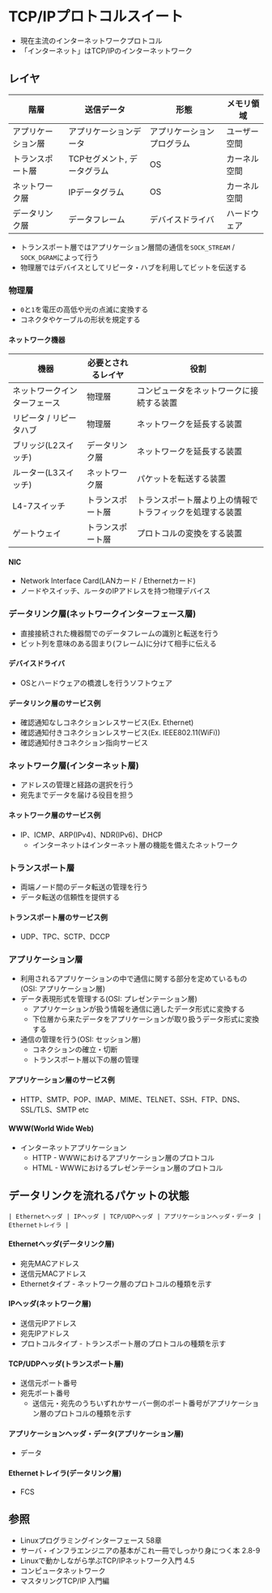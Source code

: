 # TCP/IPプロトコルスイート
- 現在主流のインターネットワークプロトコル
- 「インターネット」はTCP/IPのインターネットワーク

## レイヤ

| 階層               | 送信データ                  | 形態                       | メモリ領域   |
| -                  | -                           | -                          | -            |
| アプリケーション層 | アプリケーションデータ      | アプリケーションプログラム | ユーザー空間 |
| トランスポート層   | TCPセグメント, データグラム | OS                         | カーネル空間 |
| ネットワーク層     | IPデータグラム              | OS                         | カーネル空間 |
| データリンク層     | データフレーム              | デバイスドライバ           | ハードウェア |

- トランスポート層ではアプリケーション層間の通信を`SOCK_STREAM` / `SOCK_DGRAM`によって行う
- 物理層ではデバイスとしてリピータ・ハブを利用してビットを伝送する

### 物理層
- `0`と`1`を電圧の高低や光の点滅に変換する
- コネクタやケーブルの形状を規定する

#### ネットワーク機器

| 機器                         | 必要とされるレイヤ | 役割                                                     |
| -                            | -                  | -                                                        |
| ネットワークインターフェース | 物理層             | コンピュータをネットワークに接続する装置                 |
| リピータ / リピータハブ      | 物理層             | ネットワークを延長する装置                               |
| ブリッジ(L2スイッチ)         | データリンク層     | ネットワークを延長する装置                               |
| ルーター(L3スイッチ)         | ネットワーク層     | パケットを転送する装置                                   |
| L4-7スイッチ                 | トランスポート層   | トランスポート層より上の情報でトラフィックを処理する装置 |
| ゲートウェイ                 | トランスポート層   | プロトコルの変換をする装置                               |

#### NIC
- Network Interface Card(LANカード / Ethernetカード)
- ノードやスイッチ、ルータのIPアドレスを持つ物理デバイス

### データリンク層(ネットワークインターフェース層)
- 直接接続された機器間でのデータフレームの識別と転送を行う
- ビット列を意味のある固まり(フレーム)に分けて相手に伝える

#### デバイスドライバ
- OSとハードウェアの橋渡しを行うソフトウェア

#### データリンク層のサービス例
- 確認通知なしコネクションレスサービス(Ex. Ethernet)
- 確認通知付きコネクションレスサービス(Ex. IEEE802.11(WiFi))
- 確認通知付きコネクション指向サービス

### ネットワーク層(インターネット層)
- アドレスの管理と経路の選択を行う
- 宛先までデータを届ける役目を担う

#### ネットワーク層のサービス例
- IP、ICMP、ARP(IPv4)、NDR(IPv6)、DHCP
  - インターネットはインターネット層の機能を備えたネットワーク

### トランスポート層
- 両端ノード間のデータ転送の管理を行う
- データ転送の信頼性を提供する

#### トランスポート層のサービス例
- UDP、TPC、SCTP、DCCP

### アプリケーション層
- 利用されるアプリケーションの中で通信に関する部分を定めているもの(OSI: アプリケーション層)
- データ表現形式を管理する(OSI: プレゼンテーション層)
  - アプリケーションが扱う情報を通信に適したデータ形式に変換する
  - 下位層から来たデータをアプリケーションが取り扱うデータ形式に変換する
- 通信の管理を行う(OSI: セッション層)
  - コネクションの確立・切断
  - トランスポート層以下の層の管理

#### アプリケーション層のサービス例
- HTTP、SMTP、POP、IMAP、MIME、TELNET、SSH、FTP、DNS、SSL/TLS、SMTP etc

#### WWW(World Wide Web)
- インターネットアプリケーション
  - HTTP - WWWにおけるアプリケーション層のプロトコル
  - HTML - WWWにおけるプレゼンテーション層のプロトコル

## データリンクを流れるパケットの状態
```
| Ethernetヘッダ | IPヘッダ | TCP/UDPヘッダ | アプリケーションヘッダ・データ | Ethernetトレイラ |
```

#### Ethernetヘッダ(データリンク層)
- 宛先MACアドレス
- 送信元MACアドレス
- Ethernetタイプ - ネットワーク層のプロトコルの種類を示す

#### IPヘッダ(ネットワーク層)
- 送信元IPアドレス
- 宛先IPアドレス
- プロトコルタイプ - トランスポート層のプロトコルの種類を示す

#### TCP/UDPヘッダ(トランスポート層)
- 送信元ポート番号
- 宛先ポート番号
  - 送信元・宛先のうちいずれかサーバー側のポート番号がアプリケーション層のプロトコルの種類を示す

#### アプリケーションヘッダ・データ(アプリケーション層)
- データ

#### Ethernetトレイラ(データリンク層)
- FCS

## 参照
- Linuxプログラミングインターフェース 58章
- サーバ・インフラエンジニアの基本がこれ一冊でしっかり身につく本 2.8-9
- Linuxで動かしながら学ぶTCP/IPネットワーク入門 4.5
- コンピュータネットワーク
- マスタリングTCP/IP 入門編
